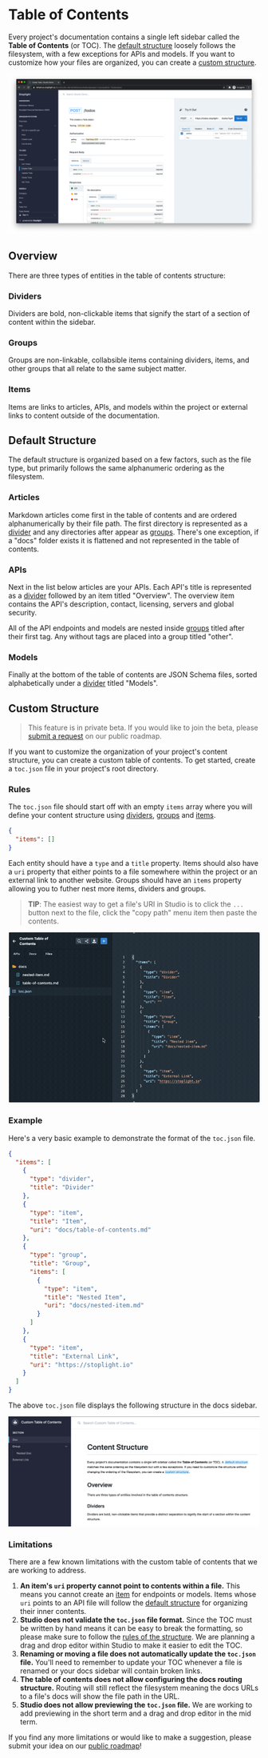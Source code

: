 # Table of Contents

Every project's documentation contains a single left sidebar called the **Table of Contents** (or TOC). The [default structure](#default-structure) loosely follows the filesystem, with a few exceptions for APIs and models. If you want to customize how your files are organized, you can create a [custom structure](#custom-structure).

![studio demo documentation](../assets/images/studio-demo-docs.png)

## Overview

There are three types of entities in the table of contents structure:

### Dividers

Dividers are bold, non-clickable items that signify the start of a section of content within the sidebar.

### Groups

Groups are non-linkable, collabsible items containing dividers, items, and other groups that all relate to the same subject matter.

### Items

Items are links to articles, APIs, and models within the project or external links to content outside of the documentation.

## Default Structure

The default structure is organized based on a few factors, such as the file type, but primarily follows the same alphanumeric ordering as the filesystem.

### Articles

Markdown articles come first in the table of contents and are ordered alphanumerically by their file path. The first directory is represented as a [divider](#dividers) and any directories after appear as [groups](#groups). There's one exception, if a "docs" folder exists it is flattened and not represented in the table of contents.

### APIs

Next in the list below articles are your APIs. Each API's title is represented as a [divider](#dividers) followed by an item titled "Overview". The overview item contains the API's description, contact, licensing, servers and global security. 

All of the API endpoints and models are nested inside [groups](#groups) titled after their first tag. Any without tags are placed into a group titled "other". 

### Models

Finally at the bottom of the table of contents are JSON Schema files, sorted alphabetically under a [divider](#dividers) titled "Models".

## Custom Structure

<!-- 
theme: warning
-->

> This feature is in private beta. If you would like to join the beta, please [submit a request](https://roadmap.stoplight.io/c/59-completely-custom-ordering-of-your-docs-sidebar) on our public roadmap.

If you want to customize the organization of your project's content structure, you can create a custom table of contents. To get started, create a `toc.json` file in your project's root directory.

### Rules

The `toc.json` file should start off with an empty `items` array where you will define your content structure using [dividers](#dividers), [groups](#groups) and [items](#items).

<!-- title: toc.json -->
```json
{
  "items": []
}
```

Each entity should have a `type` and a `title` property. Items should also have a `uri` property that either points to a file somewhere within the project or an external link to another website. Groups should have an `items` property allowing you to futher nest more items, dividers and groups.

> **TIP**: The easiest way to get a file's URI in Studio is to click the `...` button next to the file, click the "copy path" menu item then paste the contents.

![studio copy path](../assets/images/studio-copy-path.gif)

### Example

Here's a very basic example to demonstrate the format of the `toc.json` file. 

<!--
title: toc.json
-->
```json
{
  "items": [
    {
      "type": "divider",
      "title": "Divider"
    },
    {
      "type": "item",
      "title": "Item",
      "uri": "docs/table-of-contents.md"
    },
    {
      "type": "group",
      "title": "Group",
      "items": [
        {
          "type": "item",
          "title": "Nested Item",
          "uri": "docs/nested-item.md"
        }
      ]
    },
    {
      "type": "item",
      "title": "External Link",
      "uri": "https://stoplight.io"
    }
  ]
}
```

The above `toc.json` file displays the following structure in the docs sidebar.

![custom toc example](../assets/images/custom-toc-example.png)


### Limitations

There are a few known limitations with the custom table of contents that we are working to address.

1. **An item's `uri` property cannot point to contents within a file.** This means you cannot create an [item](#items) for endpoints or models. Items whose `uri` points to an API file will follow the [default structure](#default-structure) for organizing their inner contents.
2. **Studio does not validate the `toc.json` file format.** Since the TOC must be written by hand means it can be easy to break the formatting, so please make sure to follow the [rules of the structure](#rules). We are planning a drag and drop editor within Studio to make it easier to edit the TOC.
3. **Renaming or moving a file does not automatically update the `toc.json` file.** You'll need to remember to update your TOC whenever a file is renamed or your docs sidebar will contain broken links.
4. **The table of contents does not allow configuring the docs routing structure.** Routing will still reflect the filesystem meaning the docs URLs to a file's docs will show the file path in the URL.
5. **Studio does not allow previewing the `toc.json` file.** We are working to add previewing in the short term and a drag and drop editor in the mid term.

If you find any more limitations or would like to make a suggestion, please submit your idea on our [public roadmap](https://roadmap.stoplight.io/tabs/7-under-consideration/submit-idea)!
